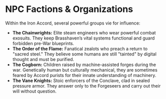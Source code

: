 # NPC Factions & Organizations

Within the Iron Accord, several powerful groups vie for influence:

- **The Chainwrights:** Elite steam engineers who wear powerful combat exosuits. They keep Brasshaven’s vital systems functional and guard forbidden pre-War blueprints.
- **The Order of the Flame:** Fanatical zealots who preach a return to "sacred steel." They believe some humans are still "tainted" by digital thought and must be purified.
- **The Cogborn:** Children raised by machine-assisted forges during the war. Genetically human but culturally mechanical, they are sometimes feared by Accord purists for their innate understanding of machinery.
- **The Vane Knights:** Stoic enforcers of the Conclave, clad in sealed pressure armor. They answer only to the Forgeseers and carry out their will without question.
